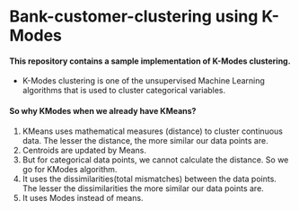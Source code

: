 # Bank-customer-clustering using K-Modes 
#### This repository contains a sample implementation of K-Modes clustering.
* K-Modes clustering is one of the unsupervised Machine Learning algorithms that is used to cluster categorical variables.
#### So why KModes when we already have KMeans?
1. KMeans uses mathematical measures (distance) to cluster continuous data. The lesser the distance, the more similar our data points are. 
2. Centroids are updated by Means.
3. But for categorical data points, we cannot calculate the distance. So we go for KModes algorithm. 
4. It uses the dissimilarities(total mismatches) between the data points. The lesser the dissimilarities the more similar our data points are. 
5. It uses Modes instead of means.

         
